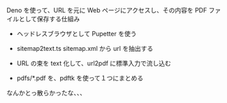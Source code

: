 Deno を使って、URL を元に Web ページにアクセスし、その内容を PDF ファイルとして保存する仕組み

- ヘッドレスブラウザとして Pupetter を使う

- sitemap2text.ts sitemap.xml から url を抽出する
- URL の束を text 化して、url2pdf に標準入力で流し込む
- pdfs/\*.pdf を、pdftk を使って１つにまとめる

なんかとっ散らかったな、、、
